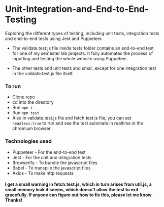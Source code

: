 # Unit-Integration-and-End-to-End-Testing

Exploring the different types of testing, including unit tests, integration tests and end-to-end tests using Jest and Puppeteer.

- The validate.test.js file inside tests folder contains an end-to-end test for one of my semester lab projects. It fully automates the process of inputting and testing the whole website using Puppeteer.

- The other tests and unit tests and small, except for one integration test in the validate.test.js file itself.

### To run

- Clone repo
- cd into the directory
- Run `npm i`
- Run `npm test`
- Also in validate.test.js file and fetch.test.js file, you can set `headless:true` to run and see the test automate in realtime in the chromium browser.

### Technologies used

- Puppeteer - For the end-to-end test
- Jest - For the unit and integration tests
- Browserify - To bundle the javascript files
- Babel - To transpile the javascript files
- Axios - To make http requests

#### I get a small warning in fetch.test.js, which in turn arises from util.js, a small memory leak it seems, which doesn't allow the test to exit gracefully. If anyone can figure out how to fix this, please let me know. Thanks!
